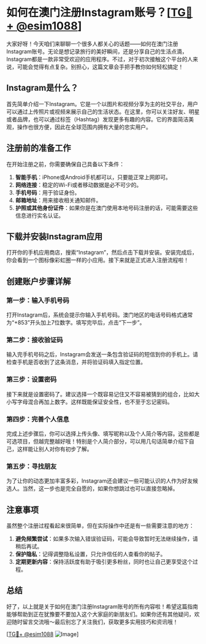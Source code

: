 # 如何在澳门注册Instagram账号？[[TG💪+ @esim1088](https://t.me/s/esim1088)]

大家好呀！今天咱们来聊聊一个很多人都关心的话题——如何在澳门注册Instagram账号。无论是想记录旅行的美好瞬间，还是分享自己的生活点滴，Instagram都是一款非常受欢迎的应用程序。不过，对于初次接触这个平台的人来说，可能会觉得有点复杂。别担心，这篇文章会手把手教你如何轻松搞定！

## Instagram是什么？

首先简单介绍一下Instagram。它是一个以图片和视频分享为主的社交平台，用户可以通过上传照片或视频来展示自己的生活状态。在这里，你可以关注好友、明星或者品牌，也可以通过标签（Hashtag）发现更多有趣的内容。它的界面简洁美观，操作也很方便，因此在全球范围内拥有大量的忠实用户。

## 注册前的准备工作

在开始注册之前，你需要确保自己具备以下条件：

1. **智能手机**：iPhone或Android手机都可以，只要能正常上网即可。
2. **网络连接**：稳定的Wi-Fi或者移动数据是必不可少的。
3. **手机号码**：用于验证身份。
4. **邮箱地址**：用来接收相关通知邮件。
5. **护照或其他身份证件**：如果你是在澳门使用本地号码注册的话，可能需要这些信息进行实名认证。

## 下载并安装Instagram应用

打开你的手机应用商店，搜索“Instagram”，然后点击下载并安装。安装完成后，你会看到一个图标像彩虹圈一样的小应用。接下来就是正式进入注册流程啦！

## 创建账户步骤详解

### 第一步：输入手机号码

打开Instagram后，系统会提示你输入手机号码。澳门地区的电话号码格式通常为“+853”开头加上7位数字。填写完毕后，点击“下一步”。

### 第二步：接收验证码

输入完手机号码之后，Instagram会发送一条包含验证码的短信到你的手机上。请检查手机是否收到了这条消息，并将验证码填入指定位置。

### 第三步：设置密码

接下来就是设置密码了。建议选择一个既容易记住又不容易被猜到的组合，比如大小写字母混合再加上数字。这样既能保证安全性，也不至于忘记密码。

### 第四步：完善个人信息

完成上述步骤后，你可以选择上传头像、填写昵称以及个人简介等内容。这些都是可选项目，但越完整越好哦！特别是个人简介部分，可以用几句话简单介绍下自己，这样能让别人对你有初步了解。

### 第五步：寻找朋友

为了让你的动态更加丰富多彩，Instagram还会建议一些可能认识的人作为好友候选人。当然，这一步也是完全自愿的，如果你想跳过也可以直接忽略掉。

## 注意事项

虽然整个注册过程看起来很简单，但在实际操作中还是有一些需要注意的地方：

1. **避免频繁尝试**：如果多次输入错误验证码，可能会导致暂时无法继续操作，请稍后再试。
2. **保护隐私**：记得调整隐私设置，只允许信任的人查看你的帖子。
3. **定期更新内容**：保持活跃度有助于吸引更多粉丝，同时也让自己更享受这个过程。

## 总结

好了，以上就是关于如何在澳门注册Instagram账号的所有内容啦！希望这篇指南能够帮助到正在犹豫要不要加入这个大家庭的新朋友们。如果你还有其他疑问，欢迎随时留言交流哦～最后别忘了关注我们，获取更多实用技巧和资讯哦！

[[TG💪+ @esim1088](https://t.me/s/esim1088) ![Image](https://i.postimg.cc/4NQfJmqS/Snipaste-2025-05-13-00-14-12.png)]